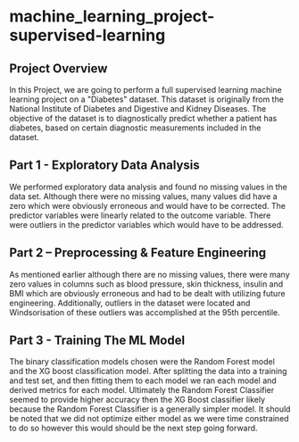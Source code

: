 # machine_learning_project-supervised-learning

## Project Overview
In this Project, we are going to perform a full supervised learning machine learning project on a "Diabetes" dataset. This dataset is originally from the National Institute of Diabetes and Digestive and Kidney Diseases. The objective of the dataset is to diagnostically predict whether a patient has diabetes, based on certain diagnostic measurements included in the dataset.

## Part 1 - Exploratory Data Analysis
We performed exploratory data analysis and found no missing values in the data set. Although there were no missing values, many values did have a zero which were obviously erroneous and would have to be corrected. The predictor variables were linearly related to the outcome variable. There were outliers in the predictor variables which would have to be addressed.

## Part 2 – Preprocessing & Feature Engineering

As mentioned earlier although there are no missing values, there were many zero values in columns such as blood pressure, skin thickness, insulin and BMI which are obviously erroneous and had to be dealt with utilizing future engineering.  Additionally, outliers in the dataset were located and Windsorisation of these outliers was accomplished at the 95th percentile.

## Part 3 - Training The ML Model
The binary classification models chosen were the Random Forest model and the XG boost classification model. After splitting the data into a training and test set, and then fitting them to each model we ran each model and derived metrics for each model. Ultimately the Random Forest Classifier seemed to provide higher accuracy then the XG Boost classifier likely because the Random Forest Classifier is a generally simpler model. It should be noted that we did not optimize either model as we were time constrained to do so however this would should be the next step going forward.
